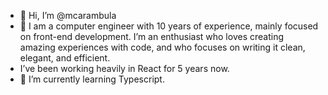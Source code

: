 - 👋 Hi, I’m @mcarambula
- 👀 I am a computer engineer with 10 years of experience, mainly focused on front-end development. I’m an enthusiast who loves creating amazing experiences with code, and who focuses on writing it clean, elegant, and efficient.
- I’ve been working heavily in React for 5 years now. 
- 🌱 I’m currently learning Typescript.

<!---
mcarambula/mcarambula is a ✨ special ✨ repository because its `README.md` (this file) appears on your GitHub profile.
You can click the Preview link to take a look at your changes.
--->
